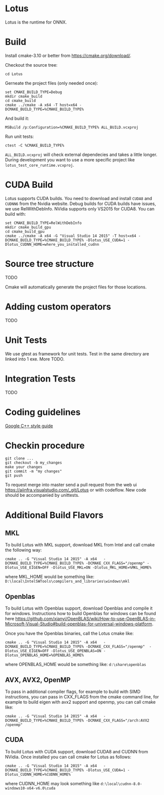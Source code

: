 # Lotus

Lotus is the runtime for ONNX.

# Build
Install cmake-3.10 or better from https://cmake.org/download/.

Checkout the source tree:
```git clone --recursive https://aiinfra.visualstudio.com/_git/Lotus
cd Lotus
```

Gerneate the project files (only needed once):
```
set CMAKE_BUILD_TYPE=Debug
mkdir cmake_build
cd cmake_build
cmake ../cmake -A x64 -T host=x64 -DCMAKE_BUILD_TYPE=%CMAKE_BUILD_TYPE%
```

And build it:
```
MSBuild /p:Configuration=%CMAKE_BUILD_TYPE% ALL_BUILD.vcxproj
```

Run unit tests:
```
ctest -C %CMAKE_BUILD_TYPE%
```
`ALL_BUILD.vcxproj` will check external dependecies and takes a little longer. During development you want to
use a more specific project like `lotus_test_core_runtime.vcxproj`.

# CUDA Build
Lotus supports CUDA builds. You need to download and install `CUDA8` and `CUDNN6` from the Nvidia website.
Debug builds for CUDA builds have issues, we use RelWithDebInfo. NVidia supports only VS2015 for CUDA8.
You can build with:
```
set CMAKE_BUILD_TYPE=RelWithDebInfo
mkdir cmake_build_gpu
cd cmake_build_gpu
cmake ../cmake -A x64 -G "Visual Studio 14 2015" -T host=x64 -DCMAKE_BUILD_TYPE=%CMAKE_BUILD_TYPE% -Dlotus_USE_CUDA=1 -Dlotus_CUDNN_HOME=where_you_installed_cudnn
```

# Source tree structure
TODO

Cmake will automatically generate the project files for those locations.

# Adding custom operators
TODO

# Unit Tests
We use gtest as framework for unit tests. Test in the same directory are linked
into 1 exe. More TODO. 

# Integration Tests
TODO

# Coding guidelines
[Google C++ style guide](https://google.github.io/styleguide/cppguide.html)

# Checkin procedure
```
git clone ...
git checkout -b my_changes
make your changes
git commit -m "my changes"
git push
```
To request merge into master send a pull request from the web ui
https://aiinfra.visualstudio.com/_git/Lotus
or with codeflow. New code should be accompanied by unittests.

# Additional Build Flavors
## MKL
To build Lotus with MKL support, download MKL from Intel and call cmake the following way:
```
cmake .. -G "Visual Studio 14 2015" -A x64   -DCMAKE_BUILD_TYPE=%CMAKE_BUILD_TYPE% -DCMAKE_CXX_FLAGS="/openmp" -Dlotus_USE_EIGEN=OFF -Dlotus_USE_MKL=ON -Dlotus_MKL_HOME=%MKL_HOME%
```
where MKL_HOME would be something like:
`D:\local\IntelSWTools\compilers_and_libraries\windows\mkl`

## Openblas
To build Lotus with Openblas support, download Openblas and compile it for windows.
Instructions how to build Openblas for windows can be found here https://github.com/xianyi/OpenBLAS/wiki/How-to-use-OpenBLAS-in-Microsoft-Visual-Studio#build-openblas-for-universal-windows-platform.

Once you have the Openblas binaries, call the Lotus cmake like:
```
cmake .. -G "Visual Studio 14 2015" -A x64   -DCMAKE_BUILD_TYPE=%CMAKE_BUILD_TYPE% -DCMAKE_CXX_FLAGS="/openmp"  -Dlotus_USE_EIGEN=OFF -Dlotus_USE_OPENBLAS=ON -Dlotus_OPENBLAS_HOME=%OPENBLAS_HOME%
```
where OPENBLAS_HOME would be something like:
`d:\share\openblas`

## AVX, AVX2, OpenMP
To pass in additional compiler flags, for example to build with SIMD instructions, you can pass in CXX_FLAGS from the cmake command line, for example to build eigen with avx2 support and openmp, you can call cmake like:
```
cmake .. -G "Visual Studio 14 2015" -A x64   -DCMAKE_BUILD_TYPE=%CMAKE_BUILD_TYPE% -DCMAKE_CXX_FLAGS="/arch:AVX2 /openmp"
```
## CUDA
To build Lotus with CUDA support, download CUDA8 and CUDNN from NVidia. Once installed you can call cmake for Lotus as follows:
```
cmake .. -G "Visual Studio 14 2015" -A x64   -DCMAKE_BUILD_TYPE=%CMAKE_BUILD_TYPE% -Dlotus_USE_CUDA=1 -Dlotus_CUDNN_HOME=%CUDNN_HOME%
```
where CUDNN_HOME may look something like `d:\local\cudnn-8.0-windows10-x64-v6.0\cuda`
